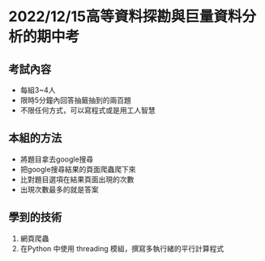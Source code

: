 # 2022/12/15高等資料探勘與巨量資料分析的期中考
## 考試內容
- 每組3~4人
- 限時5分鐘內回答抽籤抽到的兩百題
- 不限任何方式，可以寫程式或是用工人智慧

## 本組的方法
- 將題目拿去google搜尋
- 把google搜尋結果的頁面爬蟲爬下來
- 比對題目選項在結果頁面出現的次數
- 出現次數最多的就是答案

## 學到的技術
1. 網頁爬蟲
2. 在Python 中使用 threading 模組，撰寫多執行緒的平行計算程式
